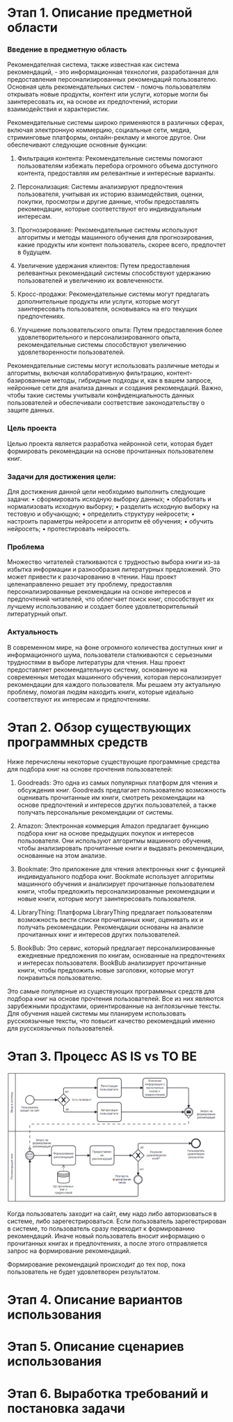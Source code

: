 # Этап 1. Описание предметной области  

### Введение в предметную область 
Рекомендателная система, также известная как система рекомендаций, - это информационная технология, разработанная для предоставления персонализированных рекомендаций пользователю. Основная цель рекомендательных систем - помочь пользователям открывать новые продукты, контент или услуги, которые могли бы заинтересовать их, на основе их предпочтений, истории взаимодействия и характеристик.

Рекомендательные системы широко применяются в различных сферах, включая электронную коммерцию, социальные сети, медиа, стриминговые платформы, онлайн-рекламу и многое другое. Они обеспечивают следующие основные функции:

1. Фильтрация контента: Рекомендательные системы помогают пользователям избежать перебора огромного объема доступного контента, предоставляя им релевантные и интересные варианты.

2. Персонализация: Системы анализируют предпочтения пользователя, учитывая их историю взаимодействия, оценки, покупки, просмотры и другие данные, чтобы предоставлять рекомендации, которые соответствуют его индивидуальным интересам.

3. Прогнозирование: Рекомендательные системы используют алгоритмы и методы машинного обучения для прогнозирования, какие продукты или контент пользователь, скорее всего, предпочтет в будущем.

4. Увеличение удержания клиентов: Путем предоставления релевантных рекомендаций системы способствуют удержанию пользователей и увеличению их вовлеченности.

5. Кросс-продажи: Рекомендательные системы могут предлагать дополнительные продукты или услуги, которые могут заинтересовать пользователя, основываясь на его текущих предпочтениях.

6. Улучшение пользовательского опыта: Путем предоставления более удовлетворительного и персонализированного опыта, рекомендательные системы способствуют увеличению удовлетворенности пользователей.

Рекомендательные системы могут использовать различные методы и алгоритмы, включая коллаборативную фильтрацию, контент-базированные методы, гибридные подходы и, как в вашем запросе, нейронные сети для анализа данных и создания рекомендаций. Важно, чтобы такие системы учитывали конфиденциальность данных пользователей и обеспечивали соответствие законодательству о защите данных.

### Цель проекта  
Целью проекта является разработка нейронной сети, которая будет формировать рекомендации на основе прочитанных пользователем книг.

### Задачи для достижения цели:
Для достижения данной цели необходимо выполнить следующие задачи:
  •	сформировать исходную выборку данных;
  •	обработать и нормализовать исходную выборку;
  •	разделить исходную выборку на тестовую и обучающую;
  •	определить структуру нейросети;
  •	настроить параметры нейросети и алгоритм её обучения;
  •	обучить нейросеть;
  •	протестировать нейросеть.

### Проблема  
Множество читателей сталкиваются с трудностью выбора книги из-за избытка информации и разнообразия литературных предложений. 
Это может привести к разочарованию в чтении. Наш проект целенаправленно решает эту проблему, 
предоставляя персонализированные рекомендации на основе интересов и предпочтений читателей, что облегчает поиск книг, 
способствует их лучшему использованию и создает более удовлетворительный литературный опыт.

### Актуальность  
В современном мире, на фоне огромного количества доступных книг и информационного шума, пользователи 
сталкиваются с серьезными трудностями  в выборе литературы для чтения. Наш проект предоставляет 
рекомендательную систему, основанную на современных методах машинного обучения, которая персонализирует рекомендации 
для каждого пользователя. Мы решаем эту актуальную проблему, помогая людям находить книги, 
которые идеально соответствуют их интересам и предпочтениям. 

# Этап 2. Обзор существующих программных средств  
Ниже перечислены некоторые существующие программные средства для подбора книг на основе прочтения пользователей:

1. Goodreads: Это одна из самых популярных платформ для чтения и обсуждения книг. Goodreads предлагает пользователю возможность оценивать прочитанные им книги, смотреть рекомендации на основе предпочтений и интересов других пользователей, а также получать персональные рекомендации от системы.

2. Amazon: Электронная коммерция Amazon предлагает функцию подбора книг на основе предыдущих покупок и интересов пользователя. Они используют алгоритмы машинного обучения, чтобы анализировать прочитанные книги и выдавать рекомендации, основанные на этом анализе.

3. Bookmate: Это приложение для чтения электронных книг с функцией индивидуального подбора книг. Bookmate использует алгоритмы машинного обучения и анализирует прочитанные пользователем книги, чтобы предложить персонализированные рекомендации и новые книги, которые могут заинтересовать пользователя.

4. LibraryThing: Платформа LibraryThing предлагает пользователям возможность вести списки прочитанных книг, оценивать их и получать рекомендации. Рекомендации основаны на анализе прочитанных книг и интересов других пользователей.

5. BookBub: Это сервис, который предлагает персонализированные ежедневные предложения по книгам, основанные на предпочтениях и интересах пользователя. BookBub анализирует прочитанные книги, чтобы предложить новые заголовки, которые могут понравиться пользователю.

Это самые популярные из существующих программных средств для подбора книг на основе прочтения пользователей. 
Все из них являются зарубежными продуктами, ориентированные на англоязычные тексты. Для обучения нашей системы мы планируем использовать русскоязычные тексты, что повысит качество рекомендаций именно для русскоязычных пользователей.

# Этап 3. Процесс AS IS vs TO BE

![BPMN](https://github.com/malivasileva/book-recommendation/blob/main/Анализ/изображение_2023-10-20_140357199.png)

Когда пользователь заходит на сайт, ему надо либо авторизоваться в системе, либо зарегестрироваться. Если пользователь зарегестрирован в системе, то пользователь сразу переходит к формированию рекомендаций. Иначе новый пользователь вносит информацию о прочитанных книгах и предпочтениях, а после этого отправляется запрос на формирование рекомендаций.

Формирование рекомендаций происходит до тех пор, пока пользователь не будет удовлетворен результатом.


# Этап 4. Описание вариантов использования



# Этап 5. Описание сценариев использования



# Этап 6. Выработка требований и постановка задачи
